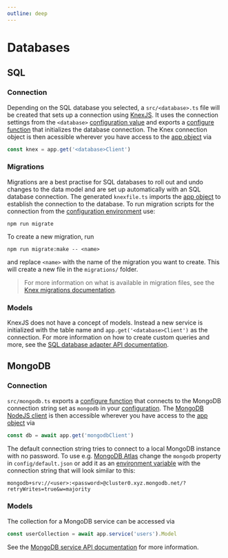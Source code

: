 ```yaml
---
outline: deep
---
```


# Databases

## SQL

### Connection

Depending on the SQL database you selected, a `src/<database>.ts` file will be created that sets up a connection using [KnexJS](../../api/databases/knex.md). It uses the connection settings from the `<database>` [configuration value](./config.md#app-configuration) and exports a [configure function](./application.md#configure-functions) that initializes the database connection. The Knex connection object is then acessible wherever you have access to the [app object](./application.md) via

```ts
const knex = app.get('<database>Client')
```

### Migrations

Migrations are a best practise for SQL databases to roll out and undo changes to the data model and are set up automatically with an SQL database connection. The generated `knexfile.ts` imports the [app object](./application.md) to establish the connection to the database. To run migration scripts for the connection from the [configuration environment](./configuration.md#environment-variables) use:

```
npm run migrate
```

To create a new migration, run

```
npm run migrate:make -- <name>
```

and replace `<name>` with the name of the migration you want to create. This will create a new file in the `migrations/` folder.

<BlockQuote type="tip">
 
For more information on what is available in migration files, see the [Knex migrations documentation](https://knexjs.org/guide/migrations.html).

</BlockQuote>

### Models

KnexJS does not have a concept of models. Instead a new service is initialized with the table name and `app.get('<database>Client')` as the connection. For more information on how to create custom queries and more, see the [SQL database adapter API documentation](../../api/databases/knex.md).

## MongoDB

### Connection

`src/mongodb.ts` exports a [configure function](./application.md#configure-functions) that connects to the MongoDB connection string set as `mongodb` in your [configuration](./config.md#app-configuration). The [MongoDB NodeJS client](https://www.mongodb.com/languages/mongodb-with-nodejs) is then accessible wherever you have access to the [app object](./application.md) via

```ts
const db = await app.get('mongodbClient')
```

The default connection string tries to connect to a local MongoDB instance with no password. To use e.g. [MongoDB Atlas](https://www.mongodb.com/cloud) change the `mongodb` property in `config/default.json` or add it as an [environment variable](./configuration.md#environment-variables) with the connection string that will look similar to this:

```
mongodb+srv://<user>:<password>@cluster0.xyz.mongodb.net/?retryWrites=true&w=majority
```

### Models

The collection for a MongoDB service can be accessed via

```ts
const userCollection = await app.service('users').Model
```

See the [MongoDB service API documentation](../../api/databases/mongodb.md) for more information.
